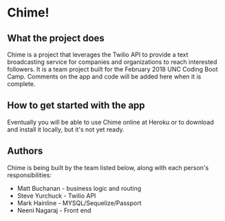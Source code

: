 # Chime!

## What the project does
Chime is a project that leverages the Twilio API to provide a text broadcasting service for companies and organizations to reach interested followers. It is a team project built for the February 2018 UNC Coding Boot Camp. Comments on the app and code will be added here when it is complete.

## How to get started with the app
Eventually you will be able to use Chime online at Heroku or to download and install it locally, but it's not yet ready.

## Authors
Chime is being built by the team listed below, along with each person's responsibilities:

- Matt Buchanan - business logic and routing
- Steve Yurchuck - Twilio API
- Mark Hainline - MYSQL/Sequelize/Passport
- Neeni Nagaraj - Front end
